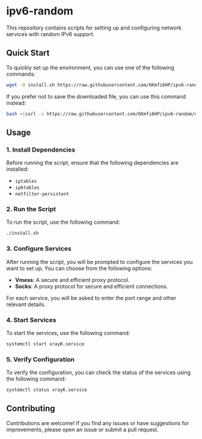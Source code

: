 # ipv6-random

This repository contains scripts for setting up and configuring network services with random IPv6 support.

## Quick Start

To quickly set up the environment, you can use one of the following commands:

```bash
wget -O install.sh https://raw.githubusercontent.com/6Kmfi6HP/ipv6-random/main/install.sh && chmod +x install.sh && ./install.sh
```

If you prefer not to save the downloaded file, you can use this command instead:

```bash
bash <(curl -s https://raw.githubusercontent.com/6Kmfi6HP/ipv6-random/main/install.sh)
```

## Usage

### 1. Install Dependencies

Before running the script, ensure that the following dependencies are installed:

- `iptables`
- `ip6tables`
- `netfilter-persistent`

### 2. Run the Script

To run the script, use the following command:

```bash
./install.sh
```

### 3. Configure Services

After running the script, you will be prompted to configure the services you want to set up. You can choose from the following options:

- **Vmess**: A secure and efficient proxy protocol.
- **Socks**: A proxy protocol for secure and efficient connections.

For each service, you will be asked to enter the port range and other relevant details.

### 4. Start Services

To start the services, use the following command:

```bash
systemctl start xrayK.service
```

### 5. Verify Configuration

To verify the configuration, you can check the status of the services using the following command:

```bash
systemctl status xrayK.service
```

## Contributing

Contributions are welcome! If you find any issues or have suggestions for improvements, please open an issue or submit a pull request.

